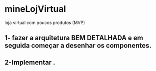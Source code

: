 # mineLojVirtual
loja virtual com poucos produtos (MVP)
<h2>1- fazer a arquitetura BEM DETALHADA e em seguida começar a desenhar os componentes.</h2>
<h2>2-Implementar .</h2>
